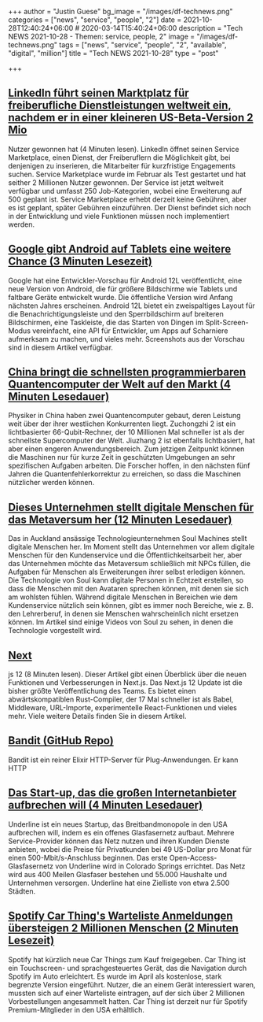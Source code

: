 +++
author = "Justin Guese"
bg_image = "/images/df-technews.png"
categories = ["news", "service", "people", "2"]
date = 2021-10-28T12:40:24+06:00 # 2020-03-14T15:40:24+06:00
description = "Tech NEWS 2021-10-28 - Themen: service, people, 2"
image = "/images/df-technews.png"
tags = ["news", "service", "people", "2", "available", "digital", "million"]
title = "Tech NEWS 2021-10-28"
type = "post"

+++

## [LinkedIn führt seinen Marktplatz für freiberufliche Dienstleistungen weltweit ein, nachdem er in einer kleineren US-Beta-Version 2 Mio](https://techcrunch.com/2021/10/27/linkedin-rolls-out-its-freelance-services-marketplace-globally-after-picking-up-2m-users-in-smaller-us-beta/)

 Nutzer gewonnen hat (4 Minuten lesen). LinkedIn öffnet seinen Service Marketplace, einen Dienst, der Freiberuflern die Möglichkeit gibt, bei denjenigen zu inserieren, die Mitarbeiter für kurzfristige Engagements suchen. Service Marketplace wurde im Februar als Test gestartet und hat seither 2 Millionen Nutzer gewonnen. Der Service ist jetzt weltweit verfügbar und umfasst 250 Job-Kategorien, wobei eine Erweiterung auf 500 geplant ist. Service Marketplace erhebt derzeit keine Gebühren, aber es ist geplant, später Gebühren einzuführen. Der Dienst befindet sich noch in der Entwicklung und viele Funktionen müssen noch implementiert werden.

## [Google gibt Android auf Tablets eine weitere Chance (3 Minuten Lesezeit)](https://www.engadget.com/android-12-l-tablets-foldables-170002343.html)

 Google hat eine Entwickler-Vorschau für Android 12L veröffentlicht, eine neue Version von Android, die für größere Bildschirme wie Tablets und faltbare Geräte entwickelt wurde. Die öffentliche Version wird Anfang nächsten Jahres erscheinen. Android 12L bietet ein zweispaltiges Layout für die Benachrichtigungsleiste und den Sperrbildschirm auf breiteren Bildschirmen, eine Taskleiste, die das Starten von Dingen im Split-Screen-Modus vereinfacht, eine API für Entwickler, um Apps auf Scharniere aufmerksam zu machen, und vieles mehr. Screenshots aus der Vorschau sind in diesem Artikel verfügbar.

## [China bringt die schnellsten programmierbaren Quantencomputer der Welt auf den Markt (4 Minuten Lesedauer)](https://www.scmp.com/news/china/science/article/3153727/china-launches-worlds-fastest-programmable-quantum-computers)

 Physiker in China haben zwei Quantencomputer gebaut, deren Leistung weit über der ihrer westlichen Konkurrenten liegt. Zuchongzhi 2 ist ein lichtbasierter 66-Qubit-Rechner, der 10 Millionen Mal schneller ist als der schnellste Supercomputer der Welt. Jiuzhang 2 ist ebenfalls lichtbasiert, hat aber einen engeren Anwendungsbereich. Zum jetzigen Zeitpunkt können die Maschinen nur für kurze Zeit in geschützten Umgebungen an sehr spezifischen Aufgaben arbeiten. Die Forscher hoffen, in den nächsten fünf Jahren die Quantenfehlerkorrektur zu erreichen, so dass die Maschinen nützlicher werden können.

## [Dieses Unternehmen stellt digitale Menschen für das Metaversum her (12 Minuten Lesedauer)](https://www.theverge.com/2021/10/27/22746679/soul-machines-metaverse-digital-humans-labor)

 Das in Auckland ansässige Technologieunternehmen Soul Machines stellt digitale Menschen her. Im Moment stellt das Unternehmen vor allem digitale Menschen für den Kundenservice und die Öffentlichkeitsarbeit her, aber das Unternehmen möchte das Metaversum schließlich mit NPCs füllen, die Aufgaben für Menschen als Erweiterungen ihrer selbst erledigen können. Die Technologie von Soul kann digitale Personen in Echtzeit erstellen, so dass die Menschen mit den Avataren sprechen können, mit denen sie sich am wohlsten fühlen. Während digitale Menschen in Bereichen wie dem Kundenservice nützlich sein können, gibt es immer noch Bereiche, wie z. B. den Lehrerberuf, in denen sie Menschen wahrscheinlich nicht ersetzen können.  Im Artikel sind einige Videos von Soul zu sehen, in denen die Technologie vorgestellt wird.

## [Next](https://nextjs.org/blog/next-12)

js 12 (8 Minuten lesen). Dieser Artikel gibt einen Überblick über die neuen Funktionen und Verbesserungen in Next.js. Das Next.js 12 Update ist die bisher größte Veröffentlichung des Teams. Es bietet einen abwärtskompatiblen Rust-Compiler, der 17 Mal schneller ist als Babel, Middleware, URL-Importe, experimentelle React-Funktionen und vieles mehr. Viele weitere Details finden Sie in diesem Artikel.

## [Bandit (GitHub Repo)](https://github.com/mtrudel/bandit)

 Bandit ist ein reiner Elixir HTTP-Server für Plug-Anwendungen. Er kann HTTP

## [Das Start-up, das die großen Internetanbieter aufbrechen will (4 Minuten Lesedauer)](https://www.axios.com/broadband-startup-disrupt-internet-service-providers-1b704aae-b8cf-40f0-b1e3-20e88f24fa91.html)

 Underline ist ein neues Startup, das Breitbandmonopole in den USA aufbrechen will, indem es ein offenes Glasfasernetz aufbaut. Mehrere Service-Provider können das Netz nutzen und ihren Kunden Dienste anbieten, wobei die Preise für Privatkunden bei 49 US-Dollar pro Monat für einen 500-Mbit/s-Anschluss beginnen. Das erste Open-Access-Glasfasernetz von Underline wird in Colorado Springs errichtet. Das Netz wird aus 400 Meilen Glasfaser bestehen und 55.000 Haushalte und Unternehmen versorgen. Underline hat eine Zielliste von etwa 2.500 Städten.

## [Spotify Car Thing's Warteliste Anmeldungen übersteigen 2 Millionen Menschen (2 Minuten Lesezeit)](https://www.cnet.com/roadshow/news/spotify-car-things-wait-list-signups-surpass-2-million-people-and-climbing/)

 Spotify hat kürzlich neue Car Things zum Kauf freigegeben. Car Thing ist ein Touchscreen- und sprachgesteuertes Gerät, das die Navigation durch Spotify im Auto erleichtert. Es wurde im April als kostenlose, stark begrenzte Version eingeführt. Nutzer, die an einem Gerät interessiert waren, mussten sich auf einer Warteliste eintragen, auf der sich über 2 Millionen Vorbestellungen angesammelt hatten. Car Thing ist derzeit nur für Spotify Premium-Mitglieder in den USA erhältlich.

